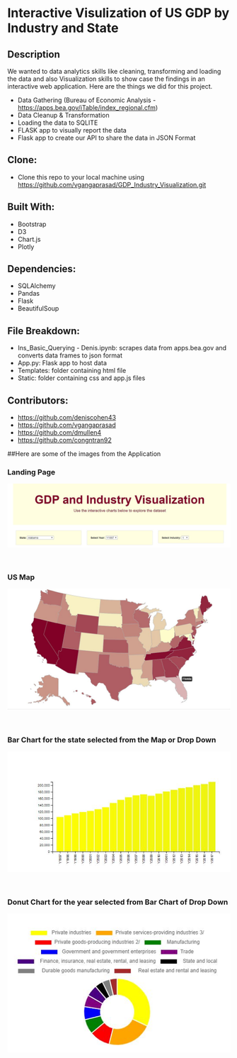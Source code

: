 # Interactive Visulization of US GDP by Industry and State

## Description
We wanted to data analytics skills like cleaning, transforming and loading the data and also Visualization skills to show case the findings in an interactive web application. Here are the things we did for this project.

- Data Gathering (Bureau of Economic Analysis - https://apps.bea.gov/iTable/index_regional.cfm) 
- Data Cleanup & Transformation
- Loading the data to SQLITE
- FLASK app to visually report the data
- Flask app to create our API to share the data in JSON Format

## Clone:
* Clone this repo to your local machine using  https://github.com/vgangaprasad/GDP_Industry_Visualization.git

## Built With:
* Bootstrap
* D3
* Chart.js
* Plotly

## Dependencies:
* SQLAlchemy
* Pandas
* Flask
* BeautifulSoup

## File Breakdown:
* Ins_Basic_Querying - Denis.ipynb: scrapes data from apps.bea.gov and converts data frames to json format
* App.py: Flask app to host data
* Templates: folder containing html file
* Static: folder containing css and app.js files

## Contributors:
* https://github.com/deniscohen43
* https://github.com/vgangaprasad
* https://github.com/dmullen4
* https://github.com/congntran92

##Here are some of the images from the Application

### Landing Page
![Landing Page](images/01-Jumbotron.JPG)

<br>

### US Map
![US Map](images/02-USMap.JPG)

<br>

### Bar Chart for the state selected from the Map or Drop Down
![US Map](images/03-BarChart.JPG)

<br>

### Donut Chart for the year selected from Bar Chart of Drop Down
![US Map](images/04-DonutChart.JPG)



